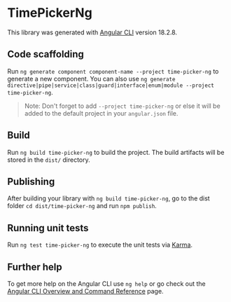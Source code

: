 # TimePickerNg

This library was generated with [Angular CLI](https://github.com/angular/angular-cli) version 18.2.8.

## Code scaffolding

Run `ng generate component component-name --project time-picker-ng` to generate a new component. You can also use `ng generate directive|pipe|service|class|guard|interface|enum|module --project time-picker-ng`.
> Note: Don't forget to add `--project time-picker-ng` or else it will be added to the default project in your `angular.json` file. 

## Build

Run `ng build time-picker-ng` to build the project. The build artifacts will be stored in the `dist/` directory.

## Publishing

After building your library with `ng build time-picker-ng`, go to the dist folder `cd dist/time-picker-ng` and run `npm publish`.

## Running unit tests

Run `ng test time-picker-ng` to execute the unit tests via [Karma](https://karma-runner.github.io).

## Further help

To get more help on the Angular CLI use `ng help` or go check out the [Angular CLI Overview and Command Reference](https://angular.dev/tools/cli) page.
